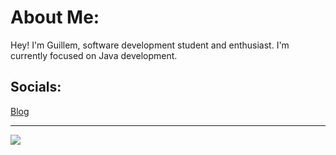 # About Me:
Hey! I'm Guillem, software development student and enthusiast. I'm currently focused on Java development.

## Socials:
[Blog](https://guillemmv.github.io)

---
[![](https://visitcount.itsvg.in/api?id=guillemmv&icon=0&color=6)](https://visitcount.itsvg.in)
